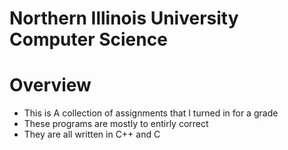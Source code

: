 # Northern Illinois University Computer Science
# Overview
- This is A collection of assignments that I turned in for a grade
- These programs are mostly to entirly correct
- They are all written in C++ and C
